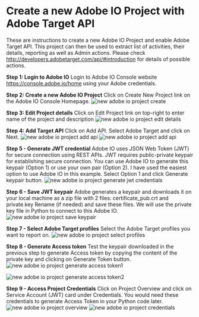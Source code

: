 # Create a new Adobe IO Project with Adobe Target API

These are instructions to create a new Adobe IO Project and enable Adobe Target API. This project can then be used to extract list of activities, their details, reporting as well as Admin actions. Please check http://developers.adobetarget.com/api/#introduction for details of possible actions.

**Step 1: Login to Adobe IO** 
Login to Adobe IO Console website https://console.adobe.io/home using your Adobe credentials.

**Step 2: Create a new Adobe IO Project** 
Click on Create New Project link on the Adobe IO Console Homepage.
![new adobe io project create](https://user-images.githubusercontent.com/71815964/104339359-6696ae00-54ef-11eb-8154-df44ba35a497.png)

**Step 3: Edit Project details** 
Click on Edit Project link on top-right to enter name of the project and description
![new adobe io project edit details](https://user-images.githubusercontent.com/71815964/104339356-6696ae00-54ef-11eb-9d41-6cee0238e48a.png)

**Step 4: Add Target API** 
Click on Add API. Select Adobe Target and click on Next.
![new adobe io project add api](https://user-images.githubusercontent.com/71815964/104339354-6696ae00-54ef-11eb-91d5-701fbba48af7.png)
![new adobe io project add api](https://user-images.githubusercontent.com/71815964/104339352-65fe1780-54ef-11eb-8978-20b86d0fb8ff.png)

**Step 5 - Generate JWT credential** 
Adobe IO uses JSON Web Token (JWT) for secure connection using REST APIs. JWT requires public-private keypair for establishing secure connection. You can use Adobe IO to generate this keypair (Option 1) or use your own pair (Option 2). I have used the easiest option to use Adobe IO in this example.
Select Option 1 and click Generate keypair button.
![new adobe io project generate jwt credentials](https://user-images.githubusercontent.com/71815964/104339350-65658100-54ef-11eb-83c2-ffdab8b37f65.png)

**Step 6 - Save JWT keypair**
Adobe generates a keypair and downloads it on your local machine as a zip file with 2 files: certificate_pub.crt and private.key
Rename (if needed) and save these files. We will use the private key file in Python to connect to this Adobe IO.
![new adobe io project save keypair](https://user-images.githubusercontent.com/71815964/104339349-64ccea80-54ef-11eb-8382-37beca073e5f.png)

**Step 7 - Select Adobe Target profiles**
Select the Adobe Target profiles you want to report on. 
![new adobe io project select profiles](https://user-images.githubusercontent.com/71815964/104339346-64ccea80-54ef-11eb-9444-7008c4a4a626.png)

**Step 8 - Generate Access token**
Test the keypair downloaded in the previous step to generate Access token by copying the content of the private key and clicking on Generate Token button. 
![new adobe io project generate access token1](https://user-images.githubusercontent.com/71815964/104339345-64ccea80-54ef-11eb-9926-5e0f82f01ef7.png)

![new adobe io project generate access token2](https://user-images.githubusercontent.com/71815964/104339342-64345400-54ef-11eb-87f2-d41aa6f952ac.png)

**Step 9 - Access Project Credentials**
Click on Project Overview and click on Service Account (JWT) card under Credentials. You would need these credentials to generate Access Token in your Python code later.
![new adobe io project overview](https://user-images.githubusercontent.com/71815964/104341538-d1e17f80-54f1-11eb-8648-d4a2ab878593.png)
![new adobe io project credentials](https://user-images.githubusercontent.com/71815964/104339337-639bbd80-54ef-11eb-8d29-68bb400cae7b.png)

